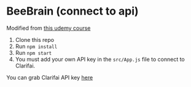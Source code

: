 # BeeBrain (connect to api)
Modified from [this udemy course](https://www.udemy.com/the-complete-web-developer-zero-to-mastery/)

1. Clone this repo
2. Run `npm install`
3. Run `npm start`
4. You must add your own API key in the `src/App.js` file to connect to Clarifai.

You can grab Clarifai API key [here](https://www.clarifai.com/)
